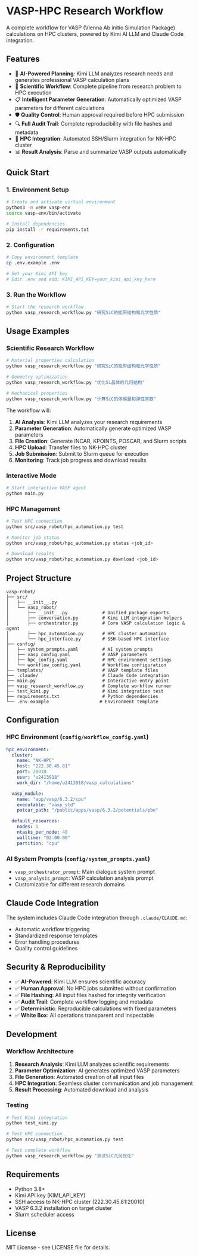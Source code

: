 # VASP-HPC Research Workflow

A complete workflow for VASP (Vienna Ab initio Simulation Package) calculations on HPC clusters, powered by Kimi AI LLM and Claude Code integration.

## Features

- 🤖 **AI-Powered Planning**: Kimi LLM analyzes research needs and generates professional VASP calculation plans
- 🔬 **Scientific Workflow**: Complete pipeline from research problem to HPC execution
- 📋 **Intelligent Parameter Generation**: Automatically optimized VASP parameters for different calculations
- 🛡️ **Quality Control**: Human approval required before HPC submission
- 🔍 **Full Audit Trail**: Complete reproducibility with file hashes and metadata
- 🚀 **HPC Integration**: Automated SSH/Slurm integration for NK-HPC cluster
- 📊 **Result Analysis**: Parse and summarize VASP outputs automatically

## Quick Start

### 1. Environment Setup

```bash
# Create and activate virtual environment
python3 -m venv vasp-env
source vasp-env/bin/activate

# Install dependencies
pip install -r requirements.txt
```

### 2. Configuration

```bash
# Copy environment template
cp .env.example .env

# Set your Kimi API key
# Edit .env and add: KIMI_API_KEY=your_kimi_api_key_here
```

### 3. Run the Workflow

```bash
# Start the research workflow
python vasp_research_workflow.py "研究SiC的能带结构和光学性质"
```

## Usage Examples

### Scientific Research Workflow

```bash
# Material properties calculation
python vasp_research_workflow.py "研究SiC的能带结构和光学性质"

# Geometry optimization
python vasp_research_workflow.py "优化Si晶体的几何结构"

# Mechanical properties
python vasp_research_workflow.py "计算SiC的体模量和弹性常数"
```

The workflow will:
1. **AI Analysis**: Kimi LLM analyzes your research requirements
2. **Parameter Generation**: Automatically generate optimized VASP parameters
3. **File Creation**: Generate INCAR, KPOINTS, POSCAR, and Slurm scripts
4. **HPC Upload**: Transfer files to NK-HPC cluster
5. **Job Submission**: Submit to Slurm queue for execution
6. **Monitoring**: Track job progress and download results

### Interactive Mode

```bash
# Start interactive VASP agent
python main.py
```

### HPC Management

```bash
# Test HPC connection
python src/vasp_robot/hpc_automation.py test

# Monitor job status
python src/vasp_robot/hpc_automation.py status <job_id>

# Download results
python src/vasp_robot/hpc_automation.py download <job_id>
```

## Project Structure

```
vasp-robot/
├── src/
│   ├── __init__.py
│   └── vasp_robot/
│       ├── __init__.py             # Unified package exports
│       ├── conversation.py         # Kimi LLM integration helpers
│       ├── orchestrator.py         # Core VASP calculation logic & agent
│       ├── hpc_automation.py       # HPC cluster automation
│       └── hpc_interface.py        # SSH-based HPC interface
├── config/
│   ├── system_prompts.yaml         # AI system prompts
│   ├── vasp_config.yaml            # VASP parameters
│   ├── hpc_config.yaml             # HPC environment settings
│   └── workflow_config.yaml        # Workflow configuration
├── templates/                      # VASP template files
├── .claude/                        # Claude Code integration
├── main.py                         # Interactive entry point
├── vasp_research_workflow.py       # Complete workflow runner
├── test_kimi.py                    # Kimi integration test
├── requirements.txt                # Python dependencies
└── .env.example                   # Environment template
```

## Configuration

### HPC Environment (`config/workflow_config.yaml`)

```yaml
hpc_environment:
  cluster:
    name: "NK-HPC"
    host: "222.30.45.81"
    port: 20010
    user: "u2413918"
    work_dir: "/home/u2413918/vasp_calculations"

  vasp_module:
    name: "app/vasp/6.3.2/cpu"
    executable: "vasp_std"
    potcar_path: "/public/apps/vasp/6.3.2/potentials/pbe"

  default_resources:
    nodes: 1
    ntasks_per_node: 48
    walltime: "02:00:00"
    partition: "cpu"
```

### AI System Prompts (`config/system_prompts.yaml`)

- `vasp_orchestrator_prompt`: Main dialogue system prompt
- `vasp_analysis_prompt`: VASP calculation analysis prompt
- Customizable for different research domains

## Claude Code Integration

The system includes Claude Code integration through `.claude/CLAUDE.md`:

- Automatic workflow triggering
- Standardized response templates
- Error handling procedures
- Quality control guidelines

## Security & Reproducibility

- ✅ **AI-Powered**: Kimi LLM ensures scientific accuracy
- ✅ **Human Approval**: No HPC jobs submitted without confirmation
- ✅ **File Hashing**: All input files hashed for integrity verification
- ✅ **Audit Trail**: Complete workflow logging and metadata
- ✅ **Deterministic**: Reproducible calculations with fixed parameters
- ✅ **White Box**: All operations transparent and inspectable

## Development

### Workflow Architecture

1. **Research Analysis**: Kimi LLM analyzes scientific requirements
2. **Parameter Optimization**: AI generates optimized VASP parameters
3. **File Generation**: Automated creation of all input files
4. **HPC Integration**: Seamless cluster communication and job management
5. **Result Processing**: Automated download and analysis

### Testing

```bash
# Test Kimi integration
python test_kimi.py

# Test HPC connection
python src/vasp_robot/hpc_automation.py test

# Test complete workflow
python vasp_research_workflow.py "测试SiC几何优化"
```

## Requirements

- Python 3.8+
- Kimi API key (KIMI_API_KEY)
- SSH access to NK-HPC cluster (222.30.45.81:20010)
- VASP 6.3.2 installation on target cluster
- Slurm scheduler access

## License

MIT License - see LICENSE file for details.
